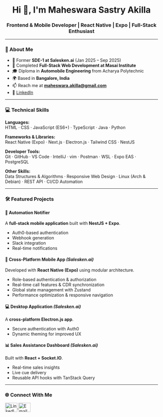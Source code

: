 <h1 align="center">Hi 👋, I'm Maheswara Sastry Akilla</h1>
<h3 align="center">Frontend & Mobile Developer | React Native | Expo | Full-Stack Enthusiast</h3>

---

### 🚀 About Me
- 💼 Former **SDE-1 at Salesken.ai** (Jan 2025 – Sep 2025)  
- 🌱 Completed **Full-Stack Web Development at Masai Institute**  
- 🎓 Diploma in **Automobile Engineering** from Acharya Polytechnic  
- 🌍 Based in **Bangalore, India**  
- 📫 Reach me at **maheswara.akilla@gmail.com**  
- 🔗 [LinkedIn](https://www.linkedin.com/in/maheswara-akilla-94401b229/)  

---

### 💻 Technical Skills
**Languages:**  
HTML · CSS · JavaScript (ES6+) · TypeScript · Java · Python  

**Frameworks & Libraries:**  
React Native (Expo) · Next.js · Electron.js · Tailwind CSS · NestJS  

**Developer Tools:**  
Git · GitHub · VS Code · IntelliJ · vim · Postman · WSL · Expo EAS · PostgreSQL  

**Other Skills:**  
Data Structures & Algorithms · Responsive Web Design · Linux (Arch & Debian) · REST API · CI/CD Automation  

---

### 🛠️ Featured Projects
#### 🔔 Automation Notifier  
A **full-stack mobile application** built with **NestJS + Expo**.  
- Auth0-based authentication  
- Webhook generation  
- Slack integration  
- Real-time notifications  

#### 📱 Cross-Platform Mobile App *(Salesken.ai)*  
Developed with **React Native (Expo)** using modular architecture.  
- Role-based authentication & authorization  
- Real-time call features & CDR synchronization  
- Global state management with Zustand  
- Performance optimization & responsive navigation  

#### 💻 Desktop Application *(Salesken.ai)*  
A **cross-platform Electron.js app**.  
- Secure authentication with Auth0  
- Dynamic theming for improved UX  

#### 📊 Sales Assistance Dashboard *(Salesken.ai)*  
Built with **React + Socket.IO**.  
- Real-time sales insights  
- Live cue delivery  
- Reusable API hooks with TanStack Query  

---

### 🌐 Connect With Me
<p align="left">
<a href="https://www.linkedin.com/in/maheswara-akilla-94401b229" target="_blank">
  <img align="center" src="https://raw.githubusercontent.com/rahuldkjain/github-profile-readme-generator/master/src/images/icons/Social/linked-in-alt.svg" alt="LinkedIn" height="30" width="40" />
</a>
<a href="mailto:maheswara.akilla@gmail.com" target="_blank">
  <img align="center" src="https://cdn-icons-png.flaticon.com/512/732/732200.png" alt="Email" height="30" width="40" />
</a>
</p>
